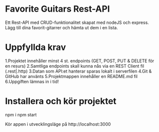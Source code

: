 # Favorite Guitars Rest-API

Ett Rest-API med CRUD-funktionalitet skapat med nodeJS och express. Lägg till dina favorit-gitarrer och hämta ut dem i en lista.

# Uppfyllda krav

1.Projektet innehåller minst 4 st. endpoints (GET, POST, PUT & DELETE för en resurs)
2.Samtliga endpoints skall kunna nås via en REST Client fil (.rest|.http)
3.Datan som API:et hanterar sparas lokalt i serverfilen
4.Git & GitHub har använts
5.Projektmappen innehåller en README.md fil 
6.Uppgiften lämnas in i tid!

# Installera och kör projektet

npm i
npm start

Kör appen i utvecklingsläge på http://localhost:3000
